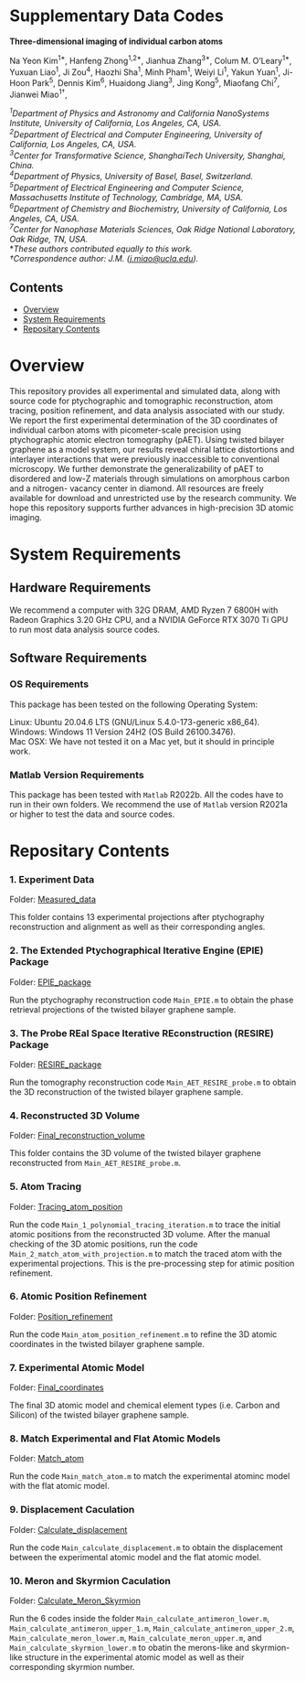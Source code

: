 # Supplementary Data Codes

**Three-dimensional imaging of individual carbon atoms**

Na Yeon Kim<sup>1*</sup>, Hanfeng Zhong<sup>1,2*</sup>, Jianhua Zhang<sup>3*</sup>, Colum M. O’Leary<sup>1*</sup>, Yuxuan Liao<sup>1</sup>, Ji Zou<sup>4</sup>, Haozhi Sha<sup>1</sup>, Minh Pham<sup>1</sup>, Weiyi Li<sup>1</sup>, Yakun Yuan<sup>1</sup>, Ji-Hoon Park<sup>5</sup>, Dennis Kim<sup>6</sup>, Huaidong Jiang<sup>3</sup>, Jing Kong<sup>5</sup>, Miaofang Chi<sup>7</sup>, Jianwei Miao<sup>1†</sup>,   

*<sup>1</sup>Department of Physics and Astronomy and California NanoSystems Institute, University of California, Los Angeles, CA, USA.*     
*<sup>2</sup>Department of Electrical and Computer Engineering, University of California, Los Angeles, CA, USA.*     
*<sup>3</sup>Center for Transformative Science, ShanghaiTech University, Shanghai, China.*     
*<sup>4</sup>Department of Physics, University of Basel, Basel, Switzerland.*     
*<sup>5</sup>Department of Electrical Engineering and Computer Science, Massachusetts Institute of Technology, Cambridge, MA, USA.*     
*<sup>6</sup>Department of Chemistry and Biochemistry, University of California, Los Angeles, CA, USA.*     
*<sup>7</sup>Center for Nanophase Materials Sciences, Oak Ridge National Laboratory, Oak Ridge, TN, USA.*     
**These authors contributed equally to this work.*         
*†Correspondence author: J.M. (j.miao@ucla.edu).*          

## Contents

- [Overview](#overview)
- [System Requirements](#system-requirements)
- [Repositary Contents](#repositary-contents)
  
# Overview

This repository provides all experimental and simulated data, along with source code for ptychographic and tomographic reconstruction, atom tracing, position refinement, and data
analysis associated with our study. We report the first experimental determination of the 3D coordinates of individual carbon atoms with picometer-scale precision using ptychographic
atomic electron tomography (pAET). Using twisted bilayer graphene as a model system, our results reveal chiral lattice distortions and interlayer interactions that were previously
inaccessible to conventional microscopy. We further demonstrate the generalizability of pAET to disordered and low-Z materials through simulations on amorphous carbon and a nitrogen-
vacancy center in diamond. All resources are freely available for download and unrestricted use by the research community. We hope this repository supports further advances in high-precision 3D atomic imaging.

# System Requirements

## Hardware Requirements

We recommend a computer with 32G DRAM, AMD Ryzen 7 6800H with Radeon Graphics 3.20 GHz CPU, and a NVIDIA GeForce RTX 3070 Ti GPU to run most data analysis source codes.

## Software Requirements

### OS Requirements

This package has been tested on the following Operating System:

Linux: Ubuntu 20.04.6 LTS (GNU/Linux 5.4.0-173-generic x86_64).   
Windows: Windows 11 Version 24H2 (OS Build 26100.3476).   
Mac OSX: We have not tested it on a Mac yet, but it should in principle work.   

### Matlab Version Requirements

This package has been tested with `Matlab` R2022b. All the codes have to run in their own folders. We recommend the use of `Matlab` version R2021a or higher to test the data and source codes.

# Repositary Contents

### 1. Experiment Data

Folder: [Measured_data](./1_Measured_data)

This folder contains 13 experimental projections after ptychography reconstruction and alignment as well as their corresponding angles.

### 2. The Extended Ptychographical Iterative Engine (EPIE) Package

Folder: [EPIE_package](./2_EPIE_package)

Run the ptychography reconstruction code `Main_EPIE.m` to obtain the phase retrieval projections of the twisted bilayer graphene sample.

### 3. The Probe REal Space Iterative REconstruction (RESIRE) Package

Folder: [RESIRE_package](./3_RESIRE_package)

Run the tomography reconstruction code `Main_AET_RESIRE_probe.m` to obtain the 3D reconstruction of the twisted bilayer graphene sample.

### 4. Reconstructed 3D Volume

Folder: [Final_reconstruction_volume](./4_Final_reconstruction_volume)

This folder contains the 3D volume of the twisted bilayer graphene reconstructed from `Main_AET_RESIRE_probe.m`.

### 5. Atom Tracing

Folder: [Tracing_atom_position](./5_Tracing_atom_position)

Run the code `Main_1_polynomial_tracing_iteration.m` to trace the initial atomic positions from the reconstructed 3D volume. After the manual checking of the 3D atomic positions, run the code `Main_2_match_atom_with_projection.m` to match the traced atom with the experimental projections. This is the pre-processing step for atimic position refinement.

### 6. Atomic Position Refinement

Folder: [Position_refinement](./6_Position_refinement)

Run the code `Main_atom_position_refinement.m` to refine the 3D atomic coordinates in the twisted bilayer graphene sample.

### 7. Experimental Atomic Model

Folder: [Final_coordinates](./7_Final_coordinates)

The final 3D atomic model and chemical element types (i.e. Carbon and Silicon) of the twisted bilayer graphene sample.

### 8. Match Experimental and Flat Atomic Models

Folder: [Match_atom](./8_Match_atom)

Run the code `Main_match_atom.m` to match the experimental atominc model with the flat atomic model.

### 9. Displacement Caculation

Folder: [Calculate_displacement](./9_Calculate_displacement)

Run the code `Main_calculate_displacement.m` to obtain the displacement between the experimental atomic model and the flat atomic model.

### 10. Meron and Skyrmion Caculation

Folder: [Calculate_Meron_Skyrmion](./10_Calculate_Meron_Skyrmion)

Run the 6 codes inside the folder `Main_calculate_antimeron_lower.m`,  `Main_calculate_antimeron_upper_1.m`,  `Main_calculate_antimeron_upper_2.m`, `Main_calculate_meron_lower.m`, `Main_calculate_meron_upper.m`, and  `Main_calculate_skyrmion_lower.m` to obatin the merons-like and skyrmion-like structure in the experimental atomic model as well as their corresponding skyrmion number.



